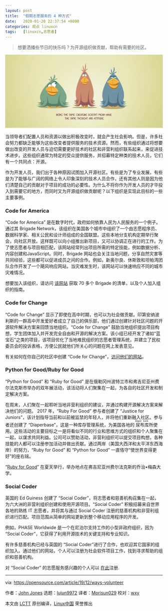 ```yaml
---
layout: post
title:	"假期志愿服务的 4 种方式"
date:	2020-01-20 22:37:54 +0800 
categories:	观点 linuxcn 
tags:	[linuxcn,志愿者]
---
```




> 
> 想要洒播些节日的快乐吗？为开源组织做贡献，帮助有需要的社区。
> 
> 
> 


![](/Asserts/Images/album/202001/20/223730f7983z8atxp1tf4l.jpg)


当领导者们配置人员和资源以做出积极改变时，就会产生社会影响。但是，许多社会努力都缺乏能够为这些改变者提供服务的技术资源。然而，有些组织通过将想要做出改变的开发人员与迫切需要更好技术的社区和非营利组织联系起来，来促进技术进步。这些组织通常为特定的受众提供服务，并招募特定种类的技术人员，它们有一个共同点：开源。


作为开发人员，我们出于各种原因试图加入开源社区。有些是为了专业发展，有些是为了能够与广阔的网络上令人印象深刻的技术人员合作，还有其他人则是因为他们清楚自己的贡献对于项目的成功的必要性。为什么不将你作为开发人员的才华投入到需要它的地方，而同时又为开源组织做贡献呢？以下组织是实现此目标的一些主要事例。


### Code for America


“Code for America” 是在数字时代，政府如何依靠人民为人民服务的一个例子。通过其 Brigade Network，该组织在美国各个城市中组织了一个由志愿程序员、数据科学家、相关公民和设计师组成的全国联盟。这些本地分支机构定期举行聚会，向社区开放。这样既可以向小组推出新项目，又可以协调正在进行的工作。为了使志愿者与项目相匹配，该网站经常列出项目所需的特定技能，例如数据分析、内容创建和JavaScript。同时，Brigade 网站也会关注当地问题，分享自然灾害等共同经验，这些都可以促进成员之间的合作。例如，新奥尔良、休斯敦和坦帕湾团队合作开发了一个飓风响应网站，当灾难发生时，该网站可以快速响应不同的城市灾难情况。


想要加入该组织，请访问 [该网站](https://brigade.codeforamerica.org/) 获取 70 多个 Brigade 的清单，以及个人加入组织的指南。


### Code for Change


“Code for Change” 显示了即使在高中时期，也可以为社会做贡献。印第安纳波利斯的一群高中开发爱好者成立了自己的俱乐部，他们通过创建针对社区问题的开源软件解决方案来回馈当地组织。“Code for Change” 鼓励当地组织提出项目构想，学生团体加入并开发完全自由和开源的解决方案。该小组已经开发了诸如“蓝宝石”之类的项目，该项目优化了当地难民组织的志愿者管理系统，并建立了民权委员会的投诉表格，方便公民就他们所关心的问题在网上发表意见。


有关如何在你自己的社区中创建 “Code for Change”，[访问他们的网站](http://codeforchange.herokuapp.com/)。


### Python for Good/Ruby for Good


“Python for Good” 和 “Ruby for Good” 是在俄勒冈州波特兰市和弗吉尼亚州费尔法克斯市举办的双年展活动，该活动将人们聚集在一起，为各自的社区开发和制定解决方案。


在周末，人们聚在一起聆听当地非营利组织的建议，并通过构建开源解决方案来解决他们的问题。 2017 年，“Ruby For Good” 参与者创建了 “Justice for Juniors”，该计划指导当前和以前被监禁的年轻人，并将他们重新融入社区。参与者还创建了 “Diaperbase”，这是一种库存管理系统，为美国各地的<ruby> 尿布库 <rt>  diaper bank </rt></ruby>所使用。这些活动的主要目标之一是将看似不同的行业和思维方式的组织和个人聚集在一起，以谋求共同利益。公司可以赞助活动，非营利组织可以提交项目构想，各种技能的人都可以注册参加活动并做出贡献。通过两岸（美国大西洋和太平洋东西海岸）的努力，“Ruby for Good” 和 “Python for Good” 一直恪守“使世界变得更好”的座右铭。


“[Ruby for Good](https://rubyforgood.org/)” 在夏天举行，举办地点在弗吉尼亚州费尔法克斯的乔治•梅森大学。


### Social Coder


英国的 Ed Guiness 创建了 “Social Coder”，将志愿者和慈善机构召集在一起，为六大洲的非营利组织创建和使用开源项目。“Social Coder” 积极招募来自世界各地的熟练 IT 志愿者，并将其与通过 Social Coder 注册的慈善机构和非营利组织进行匹配。项目范围从简单的网站更新到整个移动应用程序的开发。


例如，PHASE Worldwide 是一个在尼泊尔支持工作的小型非政府组织，因为 “Social Coder”，它获得了利用开源技术的关键支持和专业知识。


有许多慈善机构已经与英国的 “Social Coder”进行了合作，也欢迎其它国家的组织加入。通过他们的网站，个人可以注册为社会软件项目工作，找到寻求帮助的组织和慈善机构。


对 “Social Coder” 的志愿服务感兴趣的个人可以 [在此](https://socialcoder.org/Home/Programmer)注册.




---


via: <https://opensource.com/article/19/12/ways-volunteer>


作者：[John Jones](https://opensource.com/users/johnjones4) 选题：[lujun9972](https://github.com/lujun9972) 译者：[Morisun029](https://github.com/Morisun029) 校对：[wxy](https://github.com/wxy)


本文由 [LCTT](https://github.com/LCTT/TranslateProject) 原创编译，[Linux中国](https://linux.cn/) 荣誉推出
